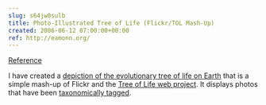 ```yaml
---  
slug: s64jw0sulb
title: Photo-Illustrated Tree of Life (Flickr/TOL Mash-Up)
created: 2006-06-12 07:00:00+00:00
ref: http://eamonn.org/
---  
```

[Reference](http://eamonn.org/)
 
I have created a [depiction of the evolutionary tree of life on Earth](http://eamonn.org/) that is a simple mash-up of Flickr and the [Tree of Life web project](http://tolweb.org/).  It displays photos that have been [taxonomically tagged](http://www.flickr.com/groups/treeoflife/).
